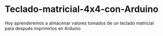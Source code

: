 # Teclado-matricial-4x4-con-Arduino
Hoy aprenderemos a almacenar valores tomados de un teclado matricial para después imprimirlos en Arduino
